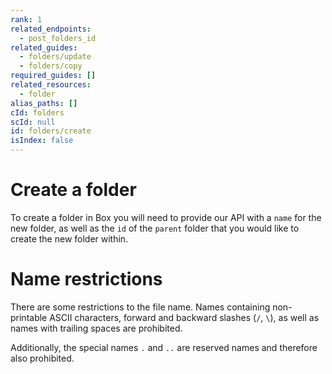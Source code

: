 ```yaml
---
rank: 1
related_endpoints:
  - post_folders_id
related_guides:
  - folders/update
  - folders/copy
required_guides: []
related_resources:
  - folder
alias_paths: []
cId: folders
scId: null
id: folders/create
isIndex: false
---
```


# Create a folder

To create a folder in Box you will need to provide our API with a `name` for the
new folder, as well as the `id` of the `parent` folder that you would like to
create the new folder within.

<Samples id='post_folders' >

</Samples>

<Message type='notice'>

# Name restrictions

There are some restrictions to the file name. Names containing non-printable
ASCII characters, forward and backward slashes (`/`, `\`), as well as names
with trailing spaces are prohibited.

Additionally, the special names `.` and `..` are reserved names and therefore
also prohibited.

</Message>
